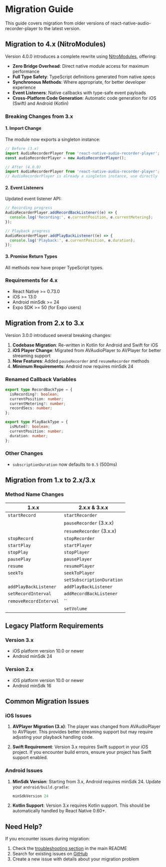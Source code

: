 # Migration Guide

This guide covers migration from older versions of react-native-audio-recorder-player to the latest version.

## Migration to 4.x (NitroModules)

Version 4.0.0 introduces a complete rewrite using [NitroModules](https://github.com/mrousavy/nitro), offering:

- **Zero Bridge Overhead**: Direct native module access for maximum performance
- **Full Type Safety**: TypeScript definitions generated from native specs
- **Synchronous Methods**: Where appropriate, for better developer experience
- **Event Listeners**: Native callbacks with type-safe event payloads
- **Cross-Platform Code Generation**: Automatic code generation for iOS (Swift) and Android (Kotlin)

### Breaking Changes from 3.x

#### 1. Import Change

The module now exports a singleton instance:

```ts
// Before (3.x)
import AudioRecorderPlayer from 'react-native-audio-recorder-player';
const audioRecorderPlayer = new AudioRecorderPlayer();

// After (4.0.0)
import AudioRecorderPlayer from 'react-native-audio-recorder-player';
// AudioRecorderPlayer is already a singleton instance, use directly
```

#### 2. Event Listeners

Updated event listener API:

```ts
// Recording progress
AudioRecorderPlayer.addRecordBackListener((e) => {
  console.log('Recording:', e.currentPosition, e.currentMetering);
});

// Playback progress
AudioRecorderPlayer.addPlayBackListener((e) => {
  console.log('Playback:', e.currentPosition, e.duration);
});
```

#### 3. Promise Return Types

All methods now have proper TypeScript types.

### Requirements for 4.x

- React Native >= 0.73.0
- iOS >= 13.0
- Android minSdk >= 24
- Expo SDK >= 50 (for Expo users)

## Migration from 2.x to 3.x

Version 3.0.0 introduced several breaking changes:

1. **Codebase Migration**: Re-written in Kotlin for Android and Swift for iOS
2. **iOS Player Change**: Migrated from AVAudioPlayer to AVPlayer for better streaming support
3. **New Features**: Added `pauseRecorder` and `resumeRecorder` methods
4. **Minimum Requirements**: Android now requires minSdk 24

### Renamed Callback Variables

```ts
export type RecordBackType = {
  isRecording?: boolean;
  currentPosition: number;
  currentMetering?: number;
  recordSecs: number;
};

export type PlayBackType = {
  isMuted?: boolean;
  currentPosition: number;
  duration: number;
};
```

### Other Changes

- `subscriptionDuration` now defaults to `0.5` (500ms)

## Migration from 1.x to 2.x/3.x

### Method Name Changes

| 1.x.x                  | 2.x.x & 3.x.x             |
| ---------------------- | ------------------------- |
| `startRecord`          | `startRecorder`           |
|                        | `pauseRecorder` (3.x.x)   |
|                        | `resumeRecorder` (3.x.x)  |
| `stopRecord`           | `stopRecorder`            |
| `startPlay`            | `startPlayer`             |
| `stopPlay`             | `stopPlayer`              |
| `pausePlay`            | `pausePlayer`             |
| `resume`               | `resumePlayer`            |
| `seekTo`               | `seekToPlayer`            |
|                        | `setSubscriptionDuration` |
| `addPlayBackListener`  | `addPlayBackListener`     |
| `setRecordInterval`    | `addRecordBackListener`   |
| `removeRecordInterval` | ``                        |
|                        | `setVolume`               |

## Legacy Platform Requirements

### Version 3.x
- iOS platform version 10.0 or newer
- Android minSdk 24

### Version 2.x
- iOS platform version 10.0 or newer
- Android minSdk 16

## Common Migration Issues

### iOS Issues

1. **AVPlayer Migration (3.x)**: The player was changed from AVAudioPlayer to AVPlayer. This provides better streaming support but may require adjusting your playback handling code.

2. **Swift Requirement**: Version 3.x requires Swift support in your iOS project. If you encounter build errors, ensure your project has Swift support enabled.

### Android Issues

1. **MinSdk Version**: Starting from 3.x, Android requires minSdk 24. Update your `android/build.gradle`:
   ```gradle
   minSdkVersion 24
   ```

2. **Kotlin Support**: Version 3.x requires Kotlin support. This should be automatically handled by React Native 0.60+.

## Need Help?

If you encounter issues during migration:

1. Check the [troubleshooting section](../README.md#troubleshooting) in the main README
2. Search for existing issues on [GitHub](https://github.com/hyochan/react-native-audio-recorder-player/issues)
3. Create a new issue with details about your migration problem
